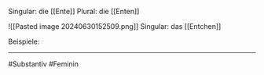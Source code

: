 Singular: die [[Ente]]
Plural: die [[Enten]]

![[Pasted image 20240630152509.png]]
Singular: das [[Entchen]]


Beispiele:

---

#Substantiv
#Feminin
